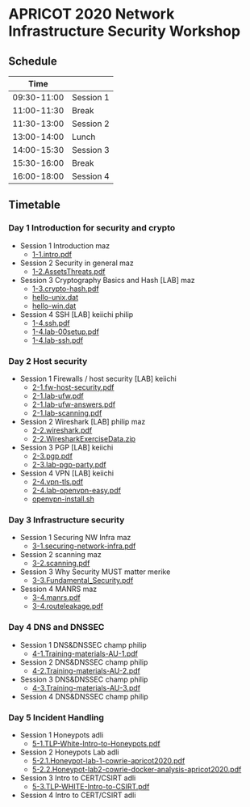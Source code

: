 # APRICOT 2020 Network Infrastructure Security Workshop

## Schedule

|Time        | 	|
|----------- | --------- |
|09:30-11:00 | Session 1 |
|11:00-11:30 | Break |
|11:30-13:00 | Session 2 |
|13:00-14:00 | Lunch |
|14:00-15:30 | Session 3 |
|15:30-16:00 | Break |
|16:00-18:00 | Session 4 |

## Timetable

### Day 1 Introduction for security and crypto
- Session 1 Introduction		maz
    - [1-1.intro.pdf](./1-1.intro.pdf)
- Session 2 Security in general	maz
    - [1-2.AssetsThreats.pdf](./1-2.AssetsThreats.pdf)
- Session 3 Cryptography Basics and Hash [LAB]	maz
    - [1-3.crypto-hash.pdf](./1-3.crypto-hash.pdf)
    - [hello-unix.dat](./hello-unix.dat)
    - [hello-win.dat](./hello-win.dat)
- Session 4 SSH [LAB]	keiichi philip
    - [1-4.ssh.pdf](./1-4.ssh.pdf)
    - [1-4.lab-00setup.pdf](./1-4.lab-00setup.pdf)
    - [1-4.lab-ssh.pdf](./1-4.lab-ssh.pdf)

### Day 2 Host security
- Session 1 Firewalls / host security [LAB]	keiichi
    - [2-1.fw-host-security.pdf](./2-1.fw-host-security.pdf)
    - [2-1.lab-ufw.pdf](./2-1.lab-ufw.pdf)
    - [2-1.lab-ufw-answers.pdf](./2-1.lab-ufw-answers.pdf)
    - [2-1.lab-scanning.pdf](./2-1.lab-scanning.pdf)
- Session 2 Wireshark [LAB]	philip maz
    - [2-2.wireshark.pdf](./2-2.wireshark.pdf)
    - [2-2.WiresharkExerciseData.zip](./2-2.WiresharkExerciseData.zip)
- Session 3 PGP [LAB]		keiichi
    - [2-3.pgp.pdf](./2-3.pgp.pdf)
    - [2-3.lab-pgp-party.pdf](./2-3.lab-pgp-party.pdf)
- Session 4 VPN [LAB]		keiichi
    - [2-4.vpn-tls.pdf](./2-4.vpn-tls.pdf)
    - [2-4.lab-openvpn-easy.pdf](./2-4.lab-openvpn-easy.pdf)
    - [openvpn-install.sh](./openvpn-install.sh)

### Day 3 Infrastructure security
- Session 1 Securing NW Infra	maz
    - [3-1.securing-network-infra.pdf](./3-1.securing-network-infra.pdf)
- Session 2 scanning maz
    - [3-2.scanning.pdf](./3-2.scanning.pdf)
- Session 3 Why Security MUST matter	merike
    - [3-3.Fundamental_Security.pdf](./3-3.Fundamental_Security.pdf)
- Session 4 MANRS 		maz
    - [3-4.manrs.pdf](./3-4.manrs.pdf)
    - [3-4.routeleakage.pdf](./3-4.routeleakage.pdf)

### Day 4 DNS and DNSSEC
- Session 1 DNS&DNSSEC	champ philip
    - [4-1.Training-materials-AU-1.pdf](./4-1.Training-materials-AU-1.pdf)
- Session 2 DNS&DNSSEC	champ philip
    - [4-2.Training-materials-AU-2.pdf](./4-2.Training-materials-AU-2.pdf)
- Session 3 DNS&DNSSEC	champ philip
    - [4-3.Training-materials-AU-3.pdf](./4-3.Training-materials-AU-3.pdf)
- Session 4 DNS&DNSSEC	champ philip

### Day 5 Incident Handling
- Session 1 Honeypots		adli
    - [5-1.TLP-White-Intro-to-Honeypots.pdf](./5-1.TLP-White-Intro-to-Honeypots.pdf)
- Session 2 Honeypots Lab	adli
    - [5-2.1.Honeypot-lab-1-cowrie-apricot2020.pdf](./5-2.1.Honeypot-lab-1-cowrie-apricot2020.pdf)
    - [5-2.2.Honeypot-lab2-cowrie-docker-analysis-apricot2020.pdf](./5-2.2.Honeypot-lab2-cowrie-docker-analysis-apricot2020.pdf)
- Session 3 Intro to CERT/CSIRT		adli
    - [5-3.TLP-WHITE-Intro-to-CSIRT.pdf](./5-3.TLP-WHITE-Intro-to-CSIRT.pdf)
- Session 4 Intro to CERT/CSIRT	adli

